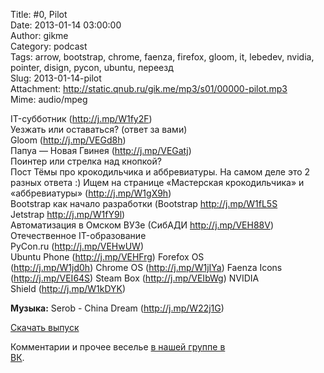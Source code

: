 Title: #0, Pilot  
Date: 2013-01-14 03:00:00  
Author: gikme  
Category: podcast  
Tags: arrow, bootstrap, chrome, faenza, firefox, gloom, it, lebedev, nvidia, pointer, disign, pycon, ubuntu, переезд  
Slug: 2013-01-14-pilot  
Attachment: http://static.qnub.ru/gik.me/mp3/s01/00000-pilot.mp3  
Mime: audio/mpeg

IT-субботник (<http://j.mp/W1fy2F>)   
Уезжать или оставаться? (ответ за вами)   
Gloom (<http://j.mp/VEGd8h>)   
Папуа — Новая Гвинея (<http://j.mp/VEGatj>)   
Поинтер или стрелка над кнопкой?   
Пост Тёмы про крокодильчика и аббревиатуры. На самом деле это 2  
разных ответа :) Ищем на странице «Мастерская крокодильчика» и  
«аббревиатуры» (<http://j.mp/W1gX9h>)   
Bootstrap как начало разработки (Bootstrap <http://j.mp/W1fL5S>  
Jetstrap <http://j.mp/W1fY9l>)   
Автоматизация в Омском ВУЗе (СибАДИ <http://j.mp/VEH88V>)   
Отечественное IT-образование   
PyCon.ru (<http://j.mp/VEHwUW>)   
Ubuntu Phone (<http://j.mp/VEHFrg>) Forefox OS  
(<http://j.mp/W1jd0h>) Chrome OS (<http://j.mp/W1jIYa>) Faenza Icons  
(<http://j.mp/VEI64S>) Steam Box (<http://j.mp/VEIbWg>) NVIDIA  
Shield (<http://j.mp/W1kDYK>) 

**Музыка:** Serob - China Dream (<http://j.mp/W22j1G>)

[Скачать выпуск](http://static.qnub.ru/gik.me/mp3/s01/00000-pilot.mp3)

Комментарии и прочее веселье [в нашей группе в  
ВК](http://vk.com/gikme).

